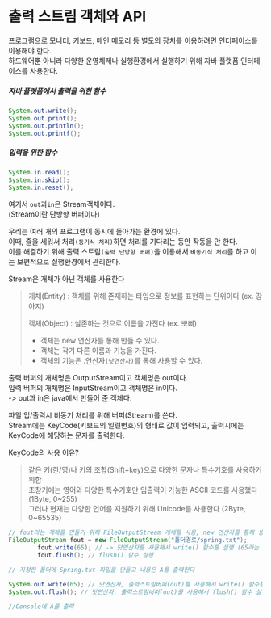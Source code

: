 # 출력 스트림 객체와 API
프로그램으로 모니터, 키보드, 메인 메모리 등 별도의 장치를 이용하려면 인터페이스를 이용해야 한다.  
하드웨어뿐 아니라 다양한 운영체제나 실행환경에서 실행하기 위해 자바 플랫폼 인터페이스를 사용한다.  
##### 자바 플랫폼에서 출력을 위한 함수
```java
System.out.write();  
System.out.print();  
System.out.println();  
System.out.printf();  
```
##### 입력을 위한 함수
```JAVA
System.in.read();  
System.in.skip();  
System.in.reset();  
```
여기서 `out`과`in`은 Stream객체이다.  
(Stream이란 단방향 버퍼이다)

우리는 여러 개의 프로그램이 동시에 돌아가는 환경에 있다.  
이때, 줄을 세워서 처리`(동기식 처리)`하면 처리를 기다리는 동안 작동을 안 한다.  
이를 해결하기 위해  출력 스트림`(출력 단방향 버퍼)`을 이용해서 `비동기식 처리`를 하고 이는 보편적으로 실행환경에서 관리한다.  

Stream은 개체가 아닌 객체를 사용한다
>개체(Entity) : 객체를 위해 존재하는 타입으로 정보를 표현하는 단위이다 (ex. 강아지)
>  
>객체(Object) : 실존하는 것으로 이름을 가진다 (ex. 뽀삐)  
>- 객체는 new 연산자를 통해 만들 수 있다.  
>- 객체는 각기 다른 이름과 기능을 가진다.  
>- 객체의 기능은 .연산자`(닷연산자)`를 통해 사용할 수 있다.  

출력 버퍼의 개체명은 OutputStream이고 객체명은 out이다.  
입력 버퍼의 개체명은 InputStream이고 객체명은 in이다.  
  -> out과 in은 java에서 만들어 준 객체다.  
  
파일 입/출력시 비동기 처리를 위해 버퍼(Stream)를 쓴다.  
Stream에는 KeyCode(키보드의 일련번호)의 형태로 값이 입력되고, 출력시에는 KeyCode에 해당하는 문자를 출력한다.  

KeyCode의 사용 이유?
>같은 키(한/영)나 키의 조합(Shift+key)으로 다양한 문자나 특수기호를 사용하기 위함  
>초창기에는 영어와 다양한 특수기호만 입출력이 가능한 ASCII 코드를 사용했다(1Byte, 0~255)  
>그러나 현재는 다양한 언어를 지원하기 위해 Unicode를 사용한다 (2Byte, 0~65535)  


```Java
// fout라는 객체를 만들기 위해 FileOutputStream 개체를 사용, new 연산자를 통해 생성
FileOutputStream fout = new FileOutputStream("폴더경로/spring.txt");
		fout.write(65); // -> 닷연산자를 사용해서 write() 함수를 실행 (65라는 KeyCode를 fout에 입력)
		fout.flush(); // flush() 함수 실행
        
// 지정한 폴더에 Spring.txt 파일을 만들고 내용은 A를 출력한다
```

```Java
System.out.write(65); // 닷연산자, 출력스트림버퍼(out)를 사용해서 write() 함수를 실행 (Keycode 65 입력)
System.out.flush(); // 닷연산자, 출력스트림버퍼(out)를 사용해서 flush() 함수 실행

//Console에 A를 출력
```
